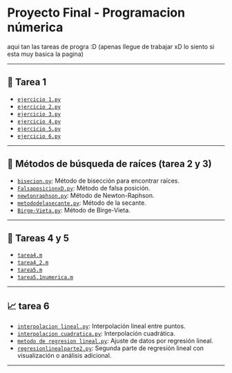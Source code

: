 # Proyecto Final - Programacion númerica

aqui tan las tareas de progra :D (apenas llegue de trabajar xD lo siento si esta muy basica la pagina)

---


## 📂 Tarea 1
- [`ejercicio 1.py`](ejercicio%201.py)
- [`ejercicio 2.py`](ejercicio%202.py)
- [`ejercicio 3.py`](ejercicio%203.py)
- [`ejercicio 4.py`](ejercicio%204.py)
- [`ejercicio 5.py`](ejercicio%205.py)
- [`ejercicio 6.py`](ejercicio%206.py)

---

## 🔢 Métodos de búsqueda de raíces (tarea 2 y 3)
- [`bisecion.py`](bisecion.py): Método de bisección para encontrar raíces.
- [`FalsaposicionxD.py`](FalsaposicionxD.py): Método de falsa posición.
- [`newtonraphson.py`](newtonraphson.py): Método de Newton-Raphson.
- [`metododelasecante.py`](metododelasecante.py): Método de la secante.
- [`Birge-Vieta.py`](Birge-Vieta.py): Método de Birge-Vieta.

---

  ## 📘 Tareas 4 y 5 
- [`tarea4.m`](tarea4.m)
- [`tarea4_2.m`](tarea4_2.m)
- [`tarea5.m`](tarea5.m)
- [`tarea5.1numerica.m`](tarea5.1numerica.m)

---

## 📈 tarea 6
- [`interpolacion lineal.py`](interpolacion%20lineal.py): Interpolación lineal entre puntos.
- [`interpolacion cuadratica.py`](interpolacion%20cuadratica.py): Interpolación cuadrática.
- [`metodo de regresion lineal.py`](metodo%20de%20regresion%20lineal.py): Ajuste de datos por regresión lineal.
- [`regresionlinealparte2.py`](regresionlinealparte2.py): Segunda parte de regresión lineal con visualización o análisis adicional.

---

